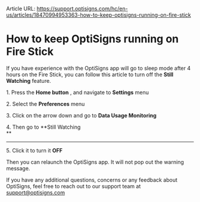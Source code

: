 Article URL: https://support.optisigns.com/hc/en-us/articles/18470994953363-how-to-keep-optisigns-running-on-fire-stick

# How to keep OptiSigns running on Fire Stick

If you have experience with the OptiSigns app will go to sleep mode after 4
hours on the Fire Stick, you can follow this article to turn off the **Still
Watching** feature.

1\. Press the **Home button** , and navigate to **Settings** menu

2\. Select the **Preferences** menu

3\. Click on the arrow down and go to **Data Usage Monitoring**

4\. Then go to **Still Watching  
**

****

5\. Click it to turn it **OFF**

Then you can relaunch the OptiSigns app. It will not pop out the warning
message.

If you have any additional questions, concerns or any feedback about
OptiSigns, feel free to reach out to our support team at
[support@optisigns.com](mailto:support@optisigns.com)


